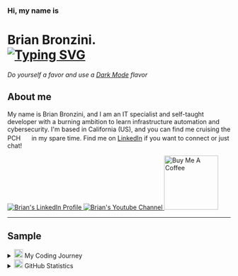 <!-- Main Header Section -->
<h3>Hi, my name is</h3>
<h1>
  Brian Bronzini.
  <br>
  <!-- Typing SVG by DenverCoder1 - https://github.com/DenverCoder1/readme-typing-svg -->
  <a href="https://github.com/DenverCoder1/readme-typing-svg">
    <img src="https://readme-typing-svg.demolab.com?font=&weight=700&vCenter=true&size=22&duration=2000&pause=700&color=7CF8FFFF&center=false&width=440&height=30&lines=Information+Technology+Specialist;DevOps+Enthusiast;Filmmaker;Cancer+Survivor" alt="Typing SVG" /></a>
  
</h1>


<i>Do yourself a favor and use a [Dark Mode](https://github.com/settings/appearance) flavor</i>


<!-- About Me Section -->
<h2 id="about-me">About me</h2>

<p>
  My name is Brian Bronzini, and I am an IT specialist and self-taught developer with a burning ambition to learn infrastructure automation and cybersecurity. I'm based in California (US), and you can find me cruising the PCH
    <img width="17" src="https://media.giphy.com/media/cOcZa1aMEpR7YAc1wC/giphy.gif"> in my spare time. Find me on <a href="https://www.linkedin.com/in/brianbronzini/">LinkedIn</a> if you want to connect or just chat!
</p>

<!-- Social icons section -->
<a href="https://www.linkedin.com/in/brianbronzini/" target="_blank">
  <img src="https://img.shields.io/badge/LinkedIn-4682b4?style=for-the-badge&logo=linkedin&logoColor=white" alt="Brian's LinkedIn Profile">
</a>
<a href="https://www.youtube.com/channel/UCuQIJG1EbdaE3cv5Z6CxoLg" target="_blank">
  <img src="https://img.shields.io/badge/YouTube-d95652?style=for-the-badge&logo=youtube&logoColor=white" alt="Brian's Youtube Channel">
</a>
<a href="https://www.buymeacoffee.com/brianveebee" target="_blank">
  <img src="https://cdn.buymeacoffee.com/buttons/default-orange.png" alt="Buy Me A Coffee" width="122">
</a>

<hr>

<h2>Sample</h2>
<!-- My Coding Journey Section -->
<details id="my-coding-journey">
  <summary><img width="20" src="https://media.giphy.com/media/QssGEmpkyEOhBCb7e1/giphy.gif">  My Coding Journey</summary><br>
  
</details>

<!-- My Stats Section -->
<details id="github-statistics">
  <summary><img width="20" src="https://media.giphy.com/media/n27ttWWVusVYOhb6hP/giphy.gif"> GitHub Statistics</summary><br>
<div align="center">
  <a href="https://github.com/brianveebee/brianveebee">
    <img align="center" src="https://github-readme-stats.vercel.app/api/top-langs/?username=brianveebee&hide=java,html,tex&title_color=ffffff&text_color=c9cacc&icon_color=2bbc8a&bg_color=1d1f21&langs_count=3" />
  </a>
  <a href="https://github.com/brianveebee/brianveebee">
    <img align="center" src="https://github-readme-stats.vercel.app/api?username=brianveebee&show_icons=true&line_height=27&count_private=true&title_color=ffffff&text_color=c9cacc&icon_color=00e7ff&bg_color=1d1f21" alt="Brian's GitHub Stats" />
  </a>
  <a href="https://github.com/brianveebee/CS50x-projects-2022">
    <img align="center" src="https://github-readme-stats.vercel.app/api/pin/?username=brianveebee&repo=CS50x-projects-2022&title_color=ffffff&text_color=c9cacc&icon_color=00e7ff&bg_color=1d1f21" />
  </a>
  <a href="https://github.com/brianveebee/rock-paper-scissors">
    <img align="center" src="https://github-readme-stats.vercel.app/api/pin/?username=brianveebee&repo=rock-paper-scissors&title_color=ffffff&text_color=c9cacc&icon_color=00e7ff&bg_color=1d1f21" />
  </a>
</div>
</details>

<!--START_SECTION:waka-->


<!--END_SECTION:waka-->
